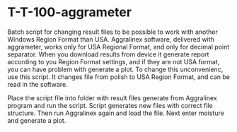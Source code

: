 # T-T-100-aggrameter
Batch script for changing result files to be possible to work with another Windows Region Format than USA.
Aggralinex software, delivered with aggrameter, works only for USA Regional Format, and only for decimal point separator.
When you download results from device it generate report according to you Region Format settings, and if they are not USA format, you can have problem with generate a plot.
To change this unconvenienc, use this script. It changes file from polish to USA Region Format, and can be read in the software.

Place the script file into folder with result files generate from Aggralinex program and run the script.
Script generates new files with correct file structure.
Then run Aggralinex again and load the file.
Next enter moisture and generate a plot.

